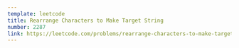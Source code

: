 ```yaml
---
template: leetcode
title: Rearrange Characters to Make Target String
number: 2287
link: https://leetcode.com/problems/rearrange-characters-to-make-target-string
---
```


